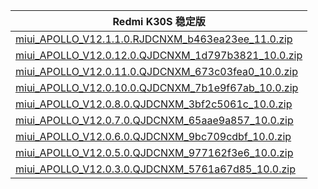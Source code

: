 | Redmi K30S  稳定版    |
| ---- |
| [miui_APOLLO_V12.1.1.0.RJDCNXM_b463ea23ee_11.0.zip](https://hugeota.d.miui.com/V12.1.1.0.RJDCNXM/miui_APOLLO_V12.1.1.0.RJDCNXM_b463ea23ee_11.0.zip)    |
| [miui_APOLLO_V12.0.12.0.QJDCNXM_1d797b3821_10.0.zip](https://hugeota.d.miui.com/V12.0.12.0.QJDCNXM/miui_APOLLO_V12.0.12.0.QJDCNXM_1d797b3821_10.0.zip)    |
| [miui_APOLLO_V12.0.11.0.QJDCNXM_673c03fea0_10.0.zip](https://hugeota.d.miui.com/V12.0.11.0.QJDCNXM/miui_APOLLO_V12.0.11.0.QJDCNXM_673c03fea0_10.0.zip)    |
| [miui_APOLLO_V12.0.10.0.QJDCNXM_7b1e9f67ab_10.0.zip](https://hugeota.d.miui.com/V12.0.10.0.QJDCNXM/miui_APOLLO_V12.0.10.0.QJDCNXM_7b1e9f67ab_10.0.zip)    |
| [miui_APOLLO_V12.0.8.0.QJDCNXM_3bf2c5061c_10.0.zip](https://hugeota.d.miui.com/V12.0.8.0.QJDCNXM/miui_APOLLO_V12.0.8.0.QJDCNXM_3bf2c5061c_10.0.zip)    |
| [miui_APOLLO_V12.0.7.0.QJDCNXM_65aae9a857_10.0.zip](https://hugeota.d.miui.com/V12.0.7.0.QJDCNXM/miui_APOLLO_V12.0.7.0.QJDCNXM_65aae9a857_10.0.zip)    |
| [miui_APOLLO_V12.0.6.0.QJDCNXM_9bc709cdbf_10.0.zip](https://hugeota.d.miui.com/V12.0.6.0.QJDCNXM/miui_APOLLO_V12.0.6.0.QJDCNXM_9bc709cdbf_10.0.zip)    |
| [miui_APOLLO_V12.0.5.0.QJDCNXM_977162f3e6_10.0.zip](https://hugeota.d.miui.com/V12.0.5.0.QJDCNXM/miui_APOLLO_V12.0.5.0.QJDCNXM_977162f3e6_10.0.zip)    |
| [miui_APOLLO_V12.0.3.0.QJDCNXM_5761a67d85_10.0.zip](https://hugeota.d.miui.com/V12.0.3.0.QJDCNXM/miui_APOLLO_V12.0.3.0.QJDCNXM_5761a67d85_10.0.zip)    |
